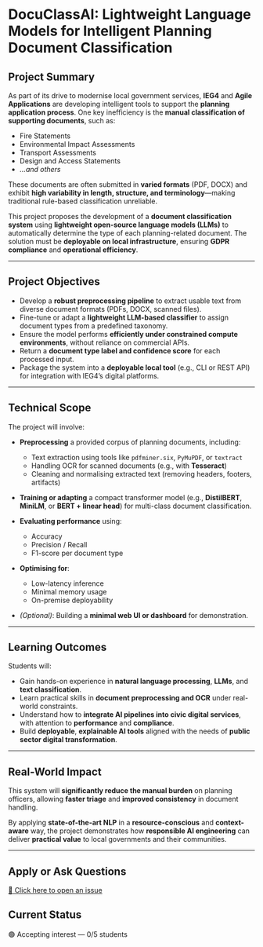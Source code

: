 # DocuClassAI: Lightweight Language Models for Intelligent Planning Document Classification

## Project Summary

As part of its drive to modernise local government services, **IEG4** and **Agile Applications** are developing intelligent tools to support the **planning application process**. One key inefficiency is the **manual classification of supporting documents**, such as:

* Fire Statements
* Environmental Impact Assessments
* Transport Assessments
* Design and Access Statements
* *...and others*

These documents are often submitted in **varied formats** (PDF, DOCX) and exhibit **high variability in length, structure, and terminology**—making traditional rule-based classification unreliable.

This project proposes the development of a **document classification system** using **lightweight open-source language models (LLMs)** to automatically determine the type of each planning-related document. The solution must be **deployable on local infrastructure**, ensuring **GDPR compliance** and **operational efficiency**.

---

## Project Objectives

* Develop a **robust preprocessing pipeline** to extract usable text from diverse document formats (PDFs, DOCX, scanned files).
* Fine-tune or adapt a **lightweight LLM-based classifier** to assign document types from a predefined taxonomy.
* Ensure the model performs **efficiently under constrained compute environments**, without reliance on commercial APIs.
* Return a **document type label and confidence score** for each processed input.
* Package the system into a **deployable local tool** (e.g., CLI or REST API) for integration with IEG4’s digital platforms.

---

## Technical Scope

The project will involve:

* **Preprocessing** a provided corpus of planning documents, including:

  * Text extraction using tools like `pdfminer.six`, `PyMuPDF`, or `textract`
  * Handling OCR for scanned documents (e.g., with **Tesseract**)
  * Cleaning and normalising extracted text (removing headers, footers, artifacts)

* **Training or adapting** a compact transformer model (e.g., **DistilBERT**, **MiniLM**, or **BERT + linear head**) for multi-class document classification.

* **Evaluating performance** using:

  * Accuracy
  * Precision / Recall
  * F1-score per document type

* **Optimising for**:

  * Low-latency inference
  * Minimal memory usage
  * On-premise deployability

* *(Optional)*: Building a **minimal web UI or dashboard** for demonstration.

---

## Learning Outcomes

Students will:

* Gain hands-on experience in **natural language processing**, **LLMs**, and **text classification**.
* Learn practical skills in **document preprocessing and OCR** under real-world constraints.
* Understand how to **integrate AI pipelines into civic digital services**, with attention to **performance** and **compliance**.
* Build **deployable**, **explainable AI tools** aligned with the needs of **public sector digital transformation**.

---

## Real-World Impact

This system will **significantly reduce the manual burden** on planning officers, allowing **faster triage** and **improved consistency** in document handling.

By applying **state-of-the-art NLP** in a **resource-conscious** and **context-aware** way, the project demonstrates how **responsible AI engineering** can deliver **practical value** to local governments and their communities.

---

## Apply or Ask Questions
[📨 Click here to open an issue](https://github.com/fabriziocosta/projects-supervision/2025-2026/issues/new?template=application.yml&title=Application:%20[Your%20Name]%20for%20docuclass-ai)

## Current Status
🟢 Accepting interest — 0/5 students
